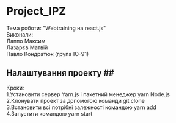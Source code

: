 # Project_IPZ
Тема роботи: "Webtraining на react.js" <br/>
Виконали:<br/>
Лаппо Максим<br/>
Лазарєв Матвій<br/>
Павло Кондратюк (група ІО-91)<br/>
## Налаштування проекту ## <br/>
Кроки:<br/>
  1.Установити сервер Yarn.js і пакетний менеджер yarn Node.js <br/>
  2.Клонувати проект за допомогою команди git clone <br/>
  3.Встановити всі потрібні залежності командою yarn add <br/>
  4.Запустити командою yarn start 
